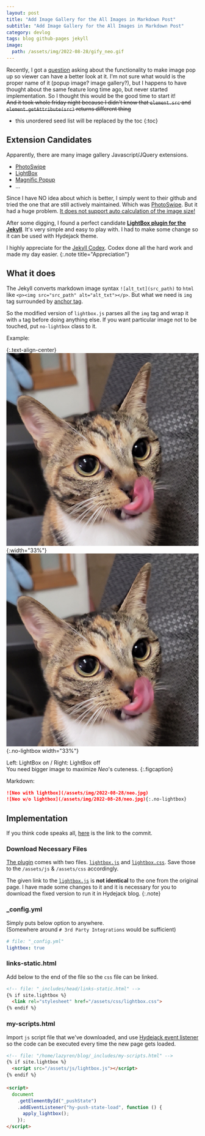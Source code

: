 ```yaml
---
layout: post
title: "Add Image Gallery for the All Images in Markdown Post"
subtitle: "Add Image Gallery for the All Images in Markdown Post"
category: devlog
tags: blog github-pages jekyll
image:
  path: /assets/img/2022-08-28/gify_neo.gif
---
```


Recently, I got a [question] asking about the functionality to make image pop up so viewer can have
a better look at it. I'm not sure what would is the proper name of it (popup image? image gallery?),
but I happens to have thought about the same feature long time ago, but never started
implementation. So I thought this would be the good time to start it!<br>
~~And it took whole friday night because I didn't know that `element.src` and
`element.getAttribute(src)` returns different thing~~

[question]: https://github.com/LazyRen/LazyRen.github.io/issues/65

<!--more-->

* this unordered seed list will be replaced by the toc
{:toc}

## Extension Candidates

Apparently, there are many image gallery Javascript/JQuery extensions.

* [PhotoSwipe](https://photoswipe.com/)
* [LightBox](https://lokeshdhakar.com/projects/lightbox2/)
* [Magnific Popup](https://dimsemenov.com/plugins/magnific-popup/)
* ...

Since I have NO idea about which is better, I simply went to their github and tried the one that are
still actively maintained. Which was [PhotoSwipe](https://github.com/dimsemenov/photoswipe). But
it had a huge problem. [It does not support auto calculation of the image size!]

After some digging, I found a perfect candidate **[LightBox plugin for the Jekyll]**. It's very
simple and easy to play with. I had to make some change so it can be used with Hydejack theme.

I highly appreciate for the [Jekyll Codex]. Codex done all the hard work and made my day easier.
{:.note title="Appreciation"}

[It does not support auto calculation of the image size!]: https://stackoverflow.com/a/39971595/4294737
[LightBox plugin for the Jekyll]: https://jekyllcodex.org/without-plugin/lightbox/#
[Jekyll Codex]: https://jekyllcodex.org/

## What it does

The Jekyll converts markdown image syntax `![alt_txt](src_path)` to `html` like
`<p><img src="src_path" alt="alt_txt"></p>`. But what we need is `img` tag surrounded by [anchor tag].

So the modified version of `lightbox.js` parses all the `img` tag and wrap it with `a` tag before
doing anything else. If you want particular image not to be touched, put `no-lightbox` class to it.

Example:

{:.text-align-center}
![Neo with lightbox](/assets/img/2022-08-28/neo.jpg){:width="33%"}
![Neo w/o lightbox](/assets/img/2022-08-28/neo.jpg){:.no-lightbox width="33%"}

Left: LightBox on / Right: LightBox off<br>
You need bigger image to maximize *Neo*'s cuteness.
{:.figcaption}

Markdown:

```markdown
![Neo with lightbox](/assets/img/2022-08-28/neo.jpg)
![Neo w/o lightbox](/assets/img/2022-08-28/neo.jpg){:.no-lightbox}
```

[anchor tag]: https://www.w3schools.com/tags/tag_a.asp

## Implementation

If you think code speaks all, [here] is the link to the commit.

[here]: https://github.com/LazyRen/LazyRen.github.io/commit/f9b5a87bb199bc9a49048b8af222c1bc191cacd0

### Download Necessary Files

[The plugin] comes with two files. [`lightbox.js`] and [`lightbox.css`]. Save those to the
`/assets/js` & `/assets/css` accordingly.

The given link to the [`lightbox.js`] is **not identical** to the one from the original page. I have
made some changes to it and it is necessary for you to download the fixed version to run it in
Hydejack blog.
{:.note}

[The plugin]: https://jekyllcodex.org/without-plugin/lightbox/
[`lightbox.js`]: https://github.com/LazyRen/LazyRen.github.io/blob/master/assets/js/lightbox.js
[`lightbox.css`]: https://raw.githubusercontent.com/jhvanderschee/jekyllcodex/gh-pages/css/lightbox.css

### _config.yml

Simply puts below option to anywhere.<br>
(Somewhere around `# 3rd Party Integrations` would be sufficient)

```yml
# file: "_config.yml"
lightbox: true
```

### links-static.html

Add below to the end of the file so the `css` file can be linked.

```html
<!-- file: "_includes/head/links-static.html" -->
{% if site.lightbox %}
  <link rel="stylesheet" href="/assets/css/lightbox.css">
{% endif %}
```

### my-scripts.html

Import `js` script file that we've downloaded, and use [Hydejack event listener] so the code can be
executed every time the new page gets loaded.

```html
<!-- file: "/home/lazyren/blog/_includes/my-scripts.html" -->
{% if site.lightbox %}
  <script src="/assets/js/lightbox.js"></script>
{% endif %}

<script>
  document
    .getElementById("_pushState")
    .addEventListener("hy-push-state-load", function () {
      apply_lightbox();
    });
</script>
```

[Hydejack event listener]: https://hydejack.com/docs/scripts/#registering-push-state-event-listeners
